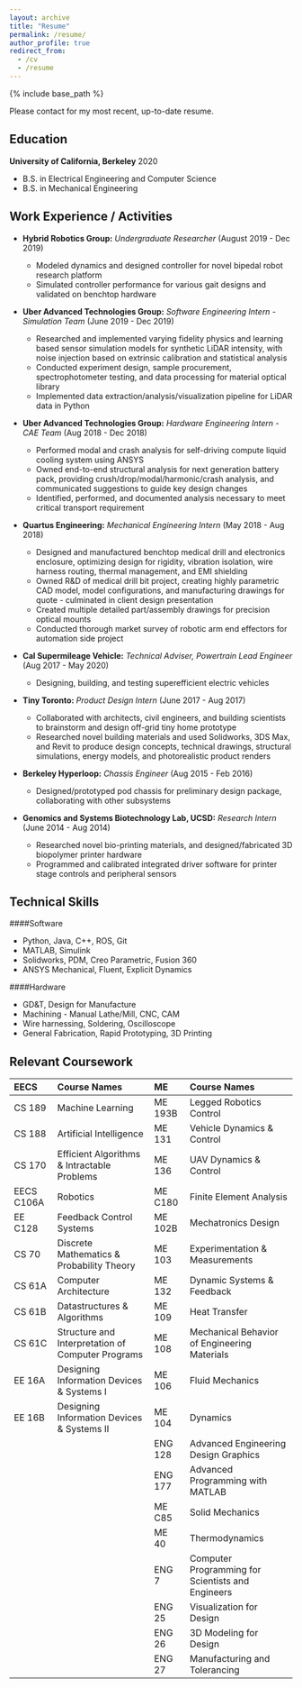 ```yaml
---
layout: archive
title: "Resume"
permalink: /resume/
author_profile: true
redirect_from:
  - /cv
  - /resume
---
```


{% include base_path %}

Please contact for my most recent, up-to-date resume.

Education
---------
__University of California, Berkeley__ 2020
* B.S. in Electrical Engineering and Computer Science
* B.S. in Mechanical Engineering

Work Experience / Activities
----------------------------
* **Hybrid Robotics Group:** _Undergraduate Researcher_     (August 2019 - Dec 2019)
  * Modeled dynamics and designed controller for novel bipedal robot research platform
  * Simulated controller performance for various gait designs and validated on benchtop hardware

* **Uber Advanced Technologies Group:** _Software Engineering Intern - Simulation Team_     (June 2019 - Dec 2019)
  * Researched and implemented varying fidelity physics and learning based sensor simulation models for synthetic LiDAR intensity, with noise injection based on extrinsic calibration and statistical analysis
  * Conducted experiment design, sample procurement, spectrophotometer testing, and data processing for material optical library
  * Implemented data extraction/analysis/visualization pipeline for LiDAR data in Python

* **Uber Advanced Technologies Group:** _Hardware Engineering Intern - CAE Team_            (Aug 2018 - Dec 2018)
  * Performed modal and crash analysis for self-driving compute liquid cooling system using ANSYS
  * Owned end-to-end structural analysis for next generation battery pack, providing crush/drop/modal/harmonic/crash analysis, and communicated suggestions to guide key design changes
  * Identified, performed, and documented analysis necessary to meet critical transport requirement

* **Quartus Engineering:** _Mechanical Engineering Intern_   (May 2018 - Aug 2018)
  * Designed and manufactured benchtop medical drill and electronics enclosure, optimizing design for rigidity, vibration isolation, wire harness routing, thermal management, and EMI shielding
  * Owned R&D of medical drill bit project, creating highly parametric CAD model, model configurations, and manufacturing drawings for quote - culminated in client design presentation
  * Created multiple detailed part/assembly drawings for precision optical mounts
  * Conducted thorough market survey of robotic arm end effectors for automation side project 

* **Cal Supermileage Vehicle:** _Technical Adviser, Powertrain Lead Engineer_   (Aug 2017 - May 2020)
  * Designing, building, and testing superefficient electric vehicles

* **Tiny Toronto:** _Product Design Intern_   (June 2017 - Aug 2017)
  * Collaborated with architects, civil engineers, and building scientists to brainstorm and design off-grid tiny home prototype
  * Researched novel building materials and used Solidworks, 3DS Max, and Revit to produce design concepts, technical drawings, structural simulations, energy models, and photorealistic product renders

* **Berkeley Hyperloop:** _Chassis Engineer_   (Aug 2015 - Feb 2016)
  * Designed/prototyped pod chassis for preliminary design package, collaborating with other subsystems

* **Genomics and Systems Biotechnology Lab, UCSD:** _Research Intern_   (June 2014 - Aug 2014)
  * Researched novel bio-printing materials, and designed/fabricated 3D biopolymer printer hardware
  * Programmed and calibrated integrated driver software for printer stage controls and peripheral sensors

Technical Skills
------
####Software
* Python, Java, C++, ROS, Git
* MATLAB, Simulink
* Solidworks, PDM, Creo Parametric, Fusion 360
* ANSYS Mechanical, Fluent, Explicit Dynamics

####Hardware
* GD&T, Design for Manufacture
* Machining - Manual Lathe/Mill, CNC, CAM
* Wire harnessing, Soldering, Oscilloscope
* General Fabrication, Rapid Prototyping, 3D Printing 


Relevant Coursework
-------------------

|EECS       |Course Names                                      |ME     |Course Names  | 
|:----------|:-------------------------------------------------|:------|:-------|
|CS 189     |Machine Learning                                  |ME 193B |Legged Robotics Control 
|CS 188     |Artificial Intelligence                           |ME 131  |Vehicle Dynamics & Control
|CS 170     |Efficient Algorithms & Intractable Problems       |ME 136  |UAV Dynamics & Control
|EECS C106A |Robotics                                          |ME C180 |Finite Element Analysis
|EE C128    |Feedback Control Systems                          |ME 102B |Mechatronics Design
|CS 70      |Discrete Mathematics & Probability Theory         |ME 103  |Experimentation & Measurements
|CS 61A     |Computer Architecture                             |ME 132  |Dynamic Systems & Feedback
|CS 61B     |Datastructures & Algorithms                       |ME 109  |Heat Transfer
|CS 61C     |Structure and Interpretation of Computer Programs |ME 108  |Mechanical Behavior of Engineering Materials
|EE 16A     |Designing Information Devices & Systems I         |ME 106  |Fluid Mechanics
|EE 16B     |Designing Information Devices & Systems II        |ME 104  |Dynamics
|           |                                                  |ENG 128 |Advanced Engineering Design Graphics
|           |                                                  |ENG 177 |Advanced Programming with MATLAB
|           |                                                  |ME C85  |Solid Mechanics
|           |                                                  |ME 40   |Thermodynamics
|           |                                                  |ENG 7   |Computer Programming for Scientists and Engineers
|           |                                                  |ENG 25  |Visualization for Design
|           |                                                  |ENG 26  |3D Modeling for Design
|           |                                                  |ENG 27  |Manufacturing and Tolerancing

  
